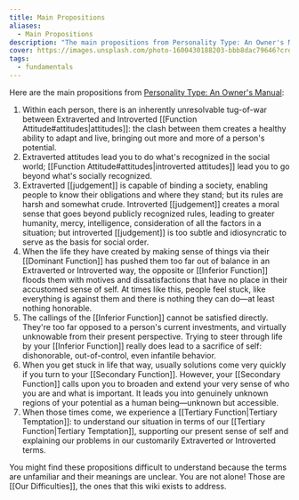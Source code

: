```yaml
---
title: Main Propositions
aliases:
  - Main Propositions
description: "The main propositions from Personality Type: An Owner's Manual"
cover: https://images.unsplash.com/photo-1600430188203-bbb8dac79646?crop=entropy&cs=srgb&fm=jpg&ixid=M3wxOTcwMjR8MHwxfHNlYXJjaHw5fHx0YXJvdHxlbnwwfHx8fDE3NDIzNDc4NjR8MA&ixlib=rb-4.0.3&q=85
tags:
  - fundamentals
---
```


Here are the main propositions from [Personality Type: An Owner's Manual](https://www.amazon.ca/Personality-Type-Practical-Understanding-Yourself-ebook/dp/B00KLFBMKG):

1. Within each person, there is an inherently unresolvable tug-of-war between Extraverted and Introverted [[Function Attitude#attitudes|attitudes]]: the clash between them creates a healthy ability to adapt and live, bringing out more and more of a person's potential.
2. Extraverted attitudes lead you to do what's recognized in the social world; [[Function Attitude#attitudes|introverted attitudes]] lead you to go beyond what's socially recognized.
3. Extraverted [[judgement]] is capable of binding a society, enabling people to know their obligations and where they stand; but its rules are harsh and somewhat crude. Introverted [[judgement]] creates a moral sense that goes beyond publicly recognized rules, leading to greater humanity, mercy, intelligence, consideration of all the factors in a situation; but introverted [[judgement]] is too subtle and idiosyncratic to serve as the basis for social order.
4. When the life they have created by making sense of things via their [[Dominant Function]] has pushed them too far out of balance in an Extraverted or Introverted way, the opposite or [[Inferior Function]] floods them with motives and dissatisfactions that have no place in their accustomed sense of self. At times like this, people feel stuck, like everything is against them and there is nothing they can do—at least nothing honorable.
5. The callings of the [[Inferior Function]] cannot be satisfied directly. They're too far opposed to a person's current investments, and virtually unknowable from their present perspective. Trying to steer through life by your [[Inferior Function]] really does lead to a sacrifice of self: dishonorable, out-of-control, even infantile behavior.
6. When you get stuck in life that way, usually solutions come very quickly if you turn to your [[Secondary Function]]. However, your [[Secondary Function]] calls upon you to broaden and extend your very sense of who you are and what is important. It leads you into genuinely unknown regions of your potential as a human being—unknown but accessible.
7. When those times come, we experience a [[Tertiary Function|Tertiary Temptation]]: to understand our situation in terms of our [[Tertiary Function|Tertiary Temptation]], supporting our present sense of self and explaining our problems in our customarily Extraverted or Introverted terms.

You might find these propositions difficult to understand because the terms are unfamiliar and their meanings are unclear. You are not alone! Those are [[Our Difficulties]], the ones that this wiki exists to address.
